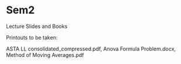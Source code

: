 # Sem2
Lecture Slides and Books

Printouts to be taken:

ASTA LL consolidated_compressed.pdf,
Anova Formula Problem.docx,
Method of Moving Averages.pdf
